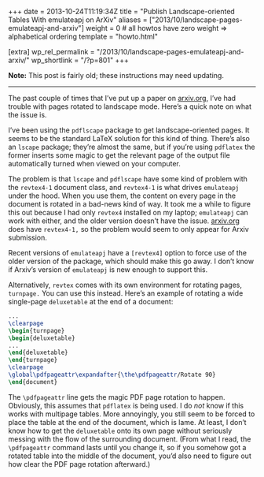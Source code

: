 +++
date = 2013-10-24T11:19:34Z
title = "Publish Landscape-oriented Tables With emulateapj on ArXiv"
aliases = ["2013/10/landscape-pages-emulateapj-and-arxiv"]
weight = 0 # all howtos have zero weight => alphabetical ordering
template = "howto.html"

[extra]
wp_rel_permalink = "/2013/10/landscape-pages-emulateapj-and-arxiv/"
wp_shortlink = "/?p=801"
+++

**Note:** This post is fairly old; these instructions may need updating.

---

The past couple of times that I’ve put up a paper on
[arxiv.org](https://arxiv.org/), I’ve had trouble with pages rotated to
landscape mode. Here’s a quick note on what the issue is.

I’ve been using the `pdflscape` package to get landscape-oriented pages. It
seems to be the standard LaTeX solution for this kind of thing. There’s also
an `lscape` package; they’re almost the same, but if you’re using `pdflatex`
the former inserts some magic to get the relevant page of the output file
automatically turned when viewed on your computer.

The problem is that `lscape` and `pdflscape` have some kind of problem with
the `revtex4-1` document class, and `revtex4-1` is what drives `emulateapj`
under the hood. When you use them, the content on every page in the document
is rotated in a bad-news kind of way. It took me a while to figure this out
because I had only `revtex4` installed on my laptop; `emulateapj` can work
with either, and the older version doesn’t have the issue.
[arxiv.org](https://arxiv.org/) does have `revtex4-1,` so the problem would
seem to only appear for Arxiv submission.

Recent versions of `emulateapj` have a `[revtex4]` option to force use of the
older version of the package, which should make this go away. I don’t know if
Arxiv’s version of `emulateapj` is new enough to support this.

Alternatively, `revtex` comes with its own environment for rotating pages,
`turnpage.` You can use this instead. Here’s an example of rotating a wide
single-page `deluxetable` at the end of a document:

```tex
...
\clearpage
\begin{turnpage}
\begin{deluxetable}
...
\end{deluxetable}
\end{turnpage}
\clearpage
\global\pdfpageattr\expandafter{\the\pdfpageattr/Rotate 90}
\end{document}
```

The `\pdfpageattr` line gets the magic PDF page rotation to happen. Obviously,
this assumes that `pdflatex` is being used. I do _not_ know if this works with
multipage tables. More annoyingly, you still seem to be forced to place the
table at the end of the document, which is lame. At least, I don’t know how to
get the `deluxetable` onto its own page without seriously messing with the
flow of the surrounding document. (From what I read, the `\pdfpageattr`
command lasts until you change it, so if you somehow got a rotated table into
the middle of the document, you’d also need to figure out how clear the PDF
page rotation afterward.)
